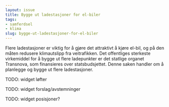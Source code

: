 ```yaml
---
layout: issue
title: Bygge ut ladestasjoner for el-biler
tags:
- samferdsel
- klima
slug: bygge-ut-ladestasjoner-for-el-biler
---
```


Flere ladestasjoner er viktig for å gjøre det attraktivt å kjøre el-bil, og på den måten redusere klimautslipp fra veitrafikken. Det offentliges sterkeste virkemiddel for å bygge ut flere ladepunkter er det statlige organet Transnova, som finansieres over statsbudsjettet. Denne saken handler om å planlegge og bygge ut flere ladestasjoner.

TODO: widget løfter

TODO: widget forslag/avstemninger

TODO: widget posisjoner?


